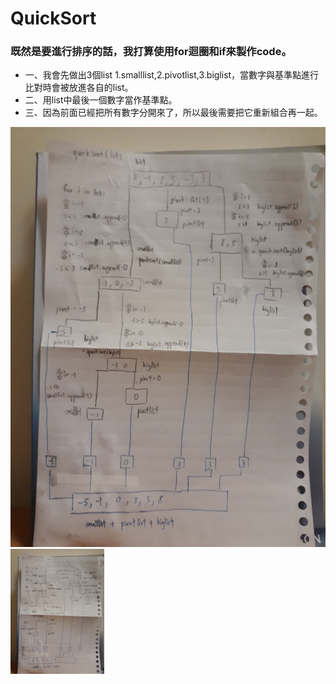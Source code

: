# QuickSort
### 既然是要進行排序的話，我打算使用for迴圈和if來製作code。
   - 一、我會先做出3個list 1.smalllist,2.pivotlist,3.biglist，當數字與基準點進行比對時會被放進各自的list。
   - 二、用list中最後一個數字當作基準點。
   - 三、因為前面已經把所有數字分開來了，所以最後需要把它重新組合再一起。

![](https://github.com/MorrisLee000/Practice/blob/master/Week4/quicksort.jpg)
<img src='https://github.com/MorrisLee000/Practice/blob/master/Week4/quicksort.jpg' height=200 weight =200>
